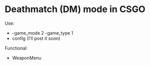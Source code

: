 # Deathmatch (DM) mode in CSGO

Use:  
- -game_mode 2 -game_type 1
- config (I'll post it soon)

Functional:  
- WeaponMenu